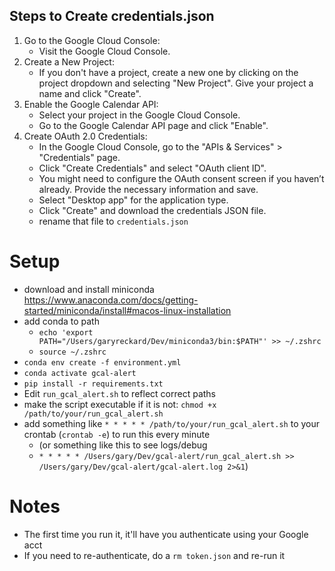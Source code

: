 ## Steps to Create credentials.json
1. Go to the Google Cloud Console:
    - Visit the Google Cloud Console.
2. Create a New Project:
   - If you don't have a project, create a new one by clicking on the project dropdown and selecting "New Project".
   Give your project a name and click "Create".
3. Enable the Google Calendar API:
   - Select your project in the Google Cloud Console.
   - Go to the Google Calendar API page and click "Enable".
4. Create OAuth 2.0 Credentials:
   - In the Google Cloud Console, go to the "APIs & Services" > "Credentials" page.
   - Click "Create Credentials" and select "OAuth client ID".
   - You might need to configure the OAuth consent screen if you haven’t already. Provide the necessary information and save.
   - Select "Desktop app" for the application type.
   - Click "Create" and download the credentials JSON file.
   - rename that file to `credentials.json`

# Setup
- download and install miniconda https://www.anaconda.com/docs/getting-started/miniconda/install#macos-linux-installation
- add conda to path
  -  `echo 'export PATH="/Users/garyreckard/Dev/miniconda3/bin:$PATH"' >> ~/.zshrc`
  - `source ~/.zshrc`
- `conda env create -f environment.yml`
- `conda activate gcal-alert`
- `pip install -r requirements.txt`
- Edit `run_gcal_alert.sh` to reflect correct paths
- make the script executable if it is not: `chmod +x /path/to/your/run_gcal_alert.sh`
- add something like `* * * * * /path/to/your/run_gcal_alert.sh` to your crontab (`crontab -e`) to run this every minute
  - (or something like this to see logs/debug 
  - `* * * * * /Users/gary/Dev/gcal-alert/run_gcal_alert.sh >> /Users/gary/Dev/gcal-alert/gcal-alert.log 2>&1`) 


# Notes
- The first time you run it, it'll have you authenticate using your Google acct
- If you need to re-authenticate, do a `rm token.json` and re-run it